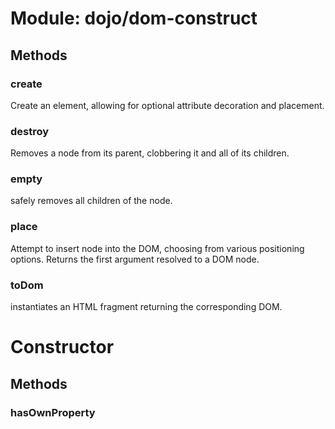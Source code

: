 # Module: dojo/dom-construct

## Methods

### create
Create an element, allowing for optional attribute decoration
and placement.

### destroy
Removes a node from its parent, clobbering it and all of its
children.


### empty
safely removes all children of the node.

### place
Attempt to insert node into the DOM, choosing from various positioning options.
Returns the first argument resolved to a DOM node.

### toDom
instantiates an HTML fragment returning the corresponding DOM.

# Constructor

## Methods

### hasOwnProperty


